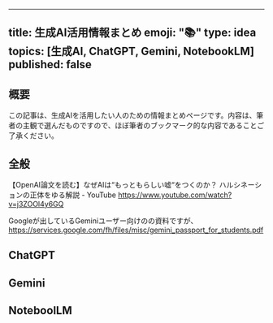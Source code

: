 

---
title: 生成AI活用情報まとめ
emoji: "📚"
type: idea
topics: [生成AI, ChatGPT, Gemini, NotebookLM]
published: false
---

## 概要
この記事は、生成AIを活用したい人のための情報まとめページです。内容は、筆者の主観で選んだものですので、ほぼ筆者のブックマーク的な内容であることご了承ください。

## 全般

【OpenAI論文を読む】なぜAIは“もっともらしい嘘“をつくのか？ ハルシネーションの正体をゆる解説 - YouTube
https://www.youtube.com/watch?v=j3ZOOl4y6GQ

Googleが出しているGeminiユーザー向けのの資料ですが、
https://services.google.com/fh/files/misc/gemini_passport_for_students.pdf


## ChatGPT



## Gemini



## NoteboolLM



